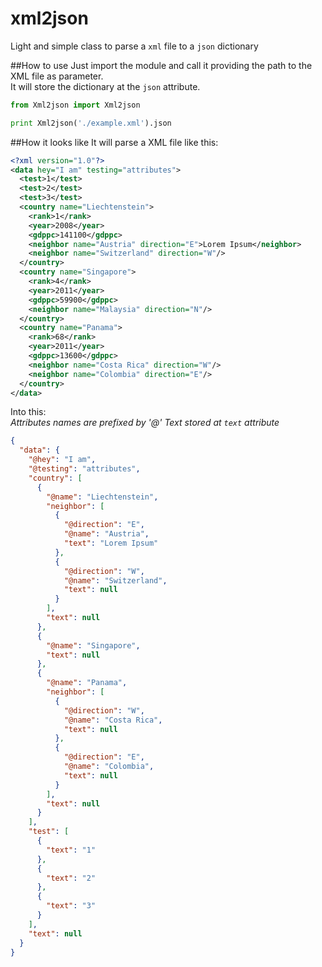 # xml2json
Light and simple class to parse a `xml` file to a `json` dictionary

##How to use
Just import the module and call it providing the path to the XML file as parameter.  
It will store the dictionary at the `json` attribute.
```python
from Xml2json import Xml2json

print Xml2json('./example.xml').json
```

##How it looks like
It will parse a XML file like this:
```xml
<?xml version="1.0"?>
<data hey="I am" testing="attributes">
  <test>1</test>
  <test>2</test>
  <test>3</test>
  <country name="Liechtenstein">
    <rank>1</rank>
    <year>2008</year>
    <gdppc>141100</gdppc>
    <neighbor name="Austria" direction="E">Lorem Ipsum</neighbor>
    <neighbor name="Switzerland" direction="W"/>
  </country>
  <country name="Singapore">
    <rank>4</rank>
    <year>2011</year>
    <gdppc>59900</gdppc>
    <neighbor name="Malaysia" direction="N"/>
  </country>
  <country name="Panama">
    <rank>68</rank>
    <year>2011</year>
    <gdppc>13600</gdppc>
    <neighbor name="Costa Rica" direction="W"/>
    <neighbor name="Colombia" direction="E"/>
  </country>
</data>
```

Into this:  
_Attributes names are prefixed by '@'_
_Text stored at `text` attribute_
```json
{
  "data": {
    "@hey": "I am", 
    "@testing": "attributes", 
    "country": [
      {
        "@name": "Liechtenstein", 
        "neighbor": [
          {
            "@direction": "E", 
            "@name": "Austria", 
            "text": "Lorem Ipsum"
          }, 
          {
            "@direction": "W", 
            "@name": "Switzerland", 
            "text": null
          }
        ], 
        "text": null
      }, 
      {
        "@name": "Singapore", 
        "text": null
      }, 
      {
        "@name": "Panama", 
        "neighbor": [
          {
            "@direction": "W", 
            "@name": "Costa Rica", 
            "text": null
          }, 
          {
            "@direction": "E", 
            "@name": "Colombia", 
            "text": null
          }
        ], 
        "text": null
      }
    ], 
    "test": [
      {
        "text": "1"
      }, 
      {
        "text": "2"
      }, 
      {
        "text": "3"
      }
    ], 
    "text": null
  }
}
```

